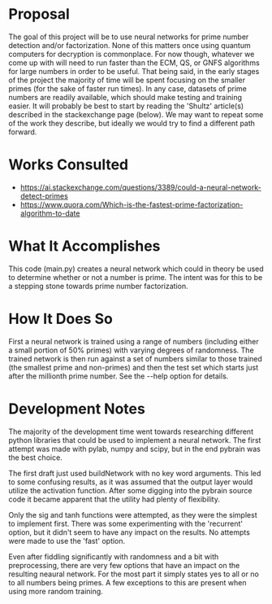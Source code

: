# Proposal
The goal of this project will be to use neural networks for prime number detection and/or factorization.
None of this matters once using quantum computers for decryption is commonplace. For now though,
whatever we come up with will need to run faster than the ECM, QS, or GNFS algorithms for large numbers
in order to be useful. That being said, in the early stages of the project the majority of time will be spent
focusing on the smaller primes (for the sake of faster run times). In any case, datasets of prime numbers
are readily available, which should make testing and training easier. It will probably be best to start by
reading the 'Shultz' article(s) described in the stackexchange page (below). We may want to repeat some of
the work they describe, but ideally we would try to find a different path forward.

# Works Consulted
- https://ai.stackexchange.com/questions/3389/could-a-neural-network-detect-primes
- https://www.quora.com/Which-is-the-fastest-prime-factorization-algorithm-to-date

# What It Accomplishes
This code (main.py) creates a neural network which could in theory be used to determine whether or not a number
is prime. The intent was for this to be a stepping stone towards prime number factorization.

# How It Does So
First a neural network is trained using a range of numbers (including either a small portion of 50% primes)
with varying degrees of randomness. The trained network is then run against a set of numbers similar to those
trained (the smallest prime and non-primes) and then the test set which starts just after the millionth prime
number. See the --help option for details.

# Development Notes
The majority of the development time went towards researching different python libraries that could be used
to implement a neural network. The first attempt was made with pylab, numpy and scipy, but in the end pybrain
was the best choice.

The first draft just used buildNetwork with no key word arguments. This led to some confusing results, as it
was assumed that the output layer would utilize the activation function. After some digging into the pybrain
source code it became apparent that the utility had plenty of flexibility.

Only the sig and tanh functions were attempted, as they were the simplest to implement first. There was some
experimenting with the 'recurrent' option, but it didn't seem to have any impact on the results. No attempts
were made to use the 'fast' option.

Even after fiddling significantly with randomness and a bit with preprocessing, there are very few options
that have an impact on the resulting neaural network. For the most part it simply states yes to all or no
to all numbers being primes. A few exceptions to this are present when using more random training.